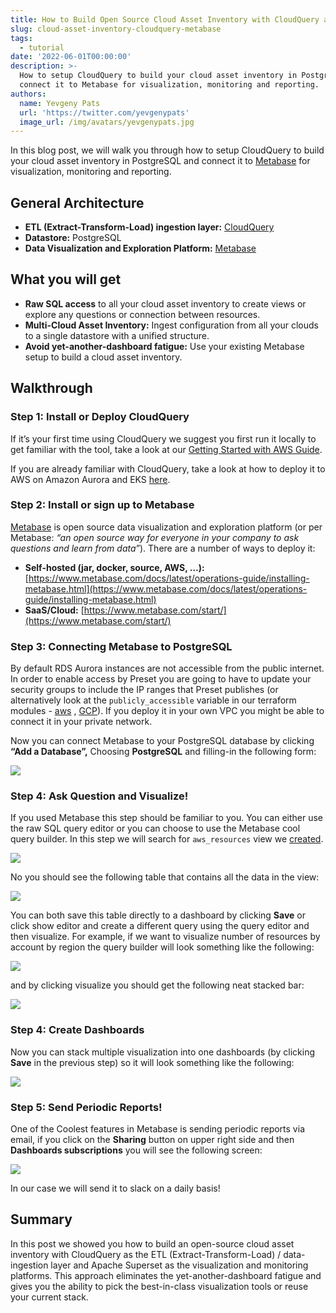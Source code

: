 ```yaml
---
title: How to Build Open Source Cloud Asset Inventory with CloudQuery and Metabase
slug: cloud-asset-inventory-cloudquery-metabase
tags:
  - tutorial
date: '2022-06-01T00:00:00'
description: >-
  How to setup CloudQuery to build your cloud asset inventory in PostgreSQL and
  connect it to Metabase for visualization, monitoring and reporting.
authors:
  name: Yevgeny Pats
  url: 'https://twitter.com/yevgenypats'
  image_url: /img/avatars/yevgenypats.jpg
---
```


In this blog post, we will walk you through how to setup CloudQuery to build your cloud asset inventory in PostgreSQL and connect it to [Metabase](https://www.metabase.com/) for visualization, monitoring and reporting.

## General Architecture

- **ETL (Extract-Transform-Load) ingestion layer:** [CloudQuery](https://github.com/cloudquery/cloudquery)
- **Datastore:** PostgreSQL
- **Data Visualization and Exploration Platform:** [Metabase](https://metabase.com)

## What you will get

- **Raw SQL access** to all your cloud asset inventory to create views or explore any questions or connection between resources.
- **Multi-Cloud Asset Inventory:** Ingest configuration from all your clouds to a single datastore with a unified structure.
- **Avoid yet-another-dashboard fatigue:** Use your existing Metabase setup to build a cloud asset inventory.

## Walkthrough

### Step 1: **Install or Deploy CloudQuery**

If it’s your first time using CloudQuery we suggest you first run it locally to get familiar with the tool, take a look at our [Getting Started with AWS Guide](https://docs.cloudquery.io/docs/getting-started/getting-started-with-aws).

If you are already familiar with CloudQuery, take a look at how to deploy it to AWS on Amazon Aurora and EKS [here](https://github.com/cloudquery/terraform-aws-cloudquery).

### Step 2: Install or sign up to Metabase

[Metabase](https://metabase.com) is open source data visualization and exploration platform (or per Metabase: _“an open source way for everyone in your company to ask questions and learn from data”_). There are a number of ways to deploy it:

- **Self-hosted (jar, docker, source, AWS, …):** [https://www.metabase.com/docs/latest/operations-guide/installing-metabase.html](https://www.metabase.com/docs/latest/operations-guide/installing-metabase.html)
- **SaaS/Cloud:** [https://www.metabase.com/start/](https://www.metabase.com/start/)

### Step 3: Connecting Metabase to PostgreSQL

By default RDS Aurora instances are not accessible from the public internet. In order to enable access by Preset you are going to have to update your security groups to include the IP ranges that Preset publishes (or alternatively look at the `publicly_accessible` variable in our terraform modules - [aws](https://github.com/cloudquery/terraform-aws-cloudquery#inputs) , [GCP](https://github.com/cloudquery/terraform-gcp-cloudquery#inputs)). If you deploy it in your own VPC you might be able to connect it in your private network.

Now you can connect Metabase to your PostgreSQL database by clicking **“Add a Database”,** Choosing **PostgreSQL** and filling-in the following form:

![](/img/blog/cloud-asset-inventory-cloudquery-metabase/1.png)

### Step 4: Ask Question and Visualize!

If you used Metabase this step should be familiar to you. You can either use the raw SQL query editor or you can choose to use the Metabase cool query builder. In this step we will search for `aws_resources` view we [created](https://github.com/cloudquery/cq-provider-aws/blob/main/views/resources.sql).

![](/img/blog/cloud-asset-inventory-cloudquery-metabase/2.png)

No you should see the following table that contains all the data in the view:

![](/img/blog/cloud-asset-inventory-cloudquery-metabase/3.png)

You can both save this table directly to a dashboard by clicking **Save** or click show editor and create a different query using the query editor and then visualize. For example, if we want to visualize number of resources by account by region the query builder will look something like the following:

![](/img/blog/cloud-asset-inventory-cloudquery-metabase/4.png)

and by clicking visualize you should get the following neat stacked bar:

![](/img/blog/cloud-asset-inventory-cloudquery-metabase/5.png)

### Step 4: Create Dashboards

Now you can stack multiple visualization into one dashboards (by clicking **Save** in the previous step) so it will look something like the following:

![](/img/blog/cloud-asset-inventory-cloudquery-metabase/6.png)

### Step 5: Send Periodic Reports!

One of the Coolest features in Metabase is sending periodic reports via email, if you click on the **Sharing** button on upper right side and then **Dashboards subscriptions** you will see the following screen:

![](/img/blog/cloud-asset-inventory-cloudquery-metabase/7.png)

In our case we will send it to slack on a daily basis!

## Summary

In this post we showed you how to build an open-source cloud asset inventory with CloudQuery as the ETL (Extract-Transform-Load) / data-ingestion layer and Apache Superset as the visualization and monitoring platforms. This approach eliminates the yet-another-dashboard fatigue and gives you the ability to pick the best-in-class visualization tools or reuse your current stack.
